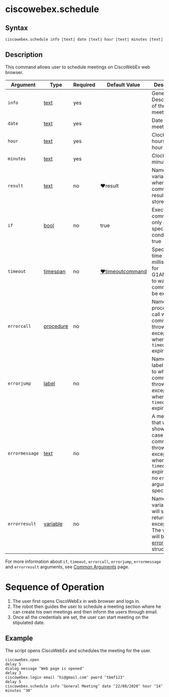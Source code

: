 # ciscowebex.schedule

## Syntax

```G1ANT
ciscowebex.schedule info ⟦text⟧ date ⟦text⟧ hour ⟦text⟧ minutes ⟦text⟧
```

## Description


This command allows user to schedule meetings on CiscoWebEx web browser. 

| Argument        | Type | Required | Default Value | Description |
| --------        | ---- | -------- | ------------- | ----------- |
|  `info`    | [text](https://manual.g1ant.com/link/G1ANT.Language/G1ANT.Language/Structures/TextStructure.md)  |yes|              |  General Description of the meeting |
|  `date`    | [text](https://manual.g1ant.com/link/G1ANT.Language/G1ANT.Language/Structures/TextStructure.md)  |yes|              |  Date of the meeting |
|  `hour`    | [text](https://manual.g1ant.com/link/G1ANT.Language/G1ANT.Language/Structures/TextStructure.md)  |yes|              |  Clock time in hours (24 hour format)|
|  `minutes` | [text](https://manual.g1ant.com/link/G1ANT.Language/G1ANT.Language/Structures/TextStructure.md)  |yes|              |  Clock time in minutes |
|  `result`  | [text](https://manual.g1ant.com/link/G1ANT.Language/G1ANT.Language/Structures/TextStructure.md)  |no   | ♥result   |Name of a variable where the command's result will be stored |
| `if`  | [bool](https://manual.g1ant.com/link/G1ANT.Language/G1ANT.Language/Structures/BooleanStructure.md) | no       | true                                                        | Executes the command only if a specified condition is true   |
| `timeout` | [timespan](https://manual.g1ant.com/link/G1ANT.Language/G1ANT.Language/Structures/TimeSpanStructure.md) | no       | [♥timeoutcommand](https://manual.g1ant.com/link/G1ANT.Language/G1ANT.Addon.Core/Variables/TimeoutCommandVariable.md) | Specifies time in milliseconds for G1ANT.Robot to wait for the command to be executed |
| `errorcall`| [procedure](https://manual.g1ant.com/link/G1ANT.Language/G1ANT.Language/Structures/ProcedureStructure.md) | no       |                                                             | Name of a procedure to call when the command throws an exception or when a given `timeout` expires |
| `errorjump`| [label](https://manual.g1ant.com/link/G1ANT.Language/G1ANT.Language/Structures/LabelStructure.md) | no       |                                                             | Name of the label to jump to when the command throws an exception or when a given `timeout` expires |
| `errormessage` | [text](https://manual.g1ant.com/link/G1ANT.Language/G1ANT.Language/Structures/TextStructure.md) | no       |                                                             | A message that will be shown in case the command throws an exception or when a given `timeout` expires, and no `errorjump` argument is specified |
| `errorresult`  | [variable](https://manual.g1ant.com/link/G1ANT.Language/G1ANT.Language/Structures/VariableStructure.md) | no       |                                                             | Name of a variable that will store the returned exception. The variable will be of [error](https://manual.g1ant.com/link/G1ANT.Language/G1ANT.Language/Structures/ErrorStructure.md) structure  |

For more information about `if`, `timeout`, `errorcall`, `errorjump`, `errormessage` and `errorresult` arguments, see [Common Arguments](https://manual.g1ant.com/link/G1ANT.Manual/appendices/common-arguments.md) page.

# Sequence of Operation

1. The user first opens CiscoWebEx in web browser and logs in.
2. The robot then guides the user to schedule a meeting section where he can create his own meetings and then inform the users through email.
3. Once all the credentials are set, the user can start meeting on the stipulated date. 

## Example

The script opens CiscoWebEx and schedules the meeting for the user. 

```G1ANT
ciscowebex.open 
delay 5
dialog message ‴Web page is opened‴
delay 3
ciscowebex.login email ‴hi@gmail.com‴ pword ‴tbmf123‴
delay 5
ciscowebex.schedule info ‴General Meeting‴ date ‴22/08/2020‴ hour ‴14‴ minutes ‴30‴ 
```
